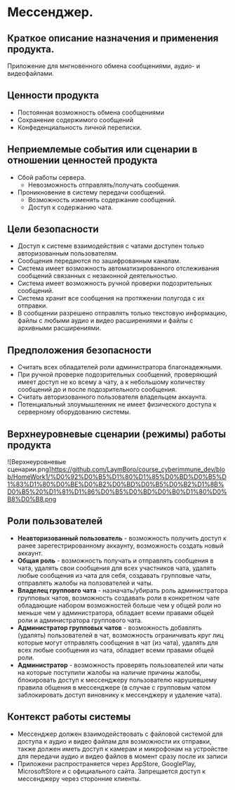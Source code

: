 # Мессенджер.
## Краткое описание назначения и применения продукта.

Приложение для мнгновенного обмена сообщениями, аудио- и видеофайлами.

## Ценности продукта

- Постоянная возможность обмена сообщениями 
- Сохранение содержимого сообщений 
- Конфеденциальность личной переписки.

## Неприемлемые события или сценарии в отношении ценностей продукта 

- Сбой работы сервера. 
	- Невозможность отправлять/получать сообщения. 
- Проникновение в систему передачи сообщений.
	- Возможность изменять содержание сообщений. 
	- Доступ к содержанию чата.

## Цели безопасности

- Доступ к системе взаимодействия с чатами доступен только авторизованным пользователям.
- Сообщения передаются по зашифрованным каналам.
- Система имеет возможность автоматизированного отслеживания сообщений связанных с незаконной деятельностью.
- Система имеет возможность ручной проверки подозрительных сообщений.
- Система хранит все сообщения на протяжении полугода с их отправки.
- В сообщении разрешено отправлять только текстовую информацию, файлы с любыми аудио и видео расширениями и файлы с архивными расширениями.

## Предположения безопасности

- Считать всех обладателей роли администратора благонадежными.
- При ручной проверке подозрительных сообщений, проверяющий имеет доступ не ко всему а чату, а к небольшому количеству сообщений до и после подозрительного сообщения.
- Считать авторизованного пользователя владельцем аккаунта.
- Потенциальный злоумышленник не имеет физического доступа к серверному оборудованию системы.

## Верхнеуровневые сценарии (режимы) работы продукта

![Верхнеуровневые сценарии.png]https://github.com/LaymBoro/course_cyberimmune_dev/blob/HomeWork1/%D0%92%D0%B5%D1%80%D1%85%D0%BD%D0%B5%D1%83%D1%80%D0%BE%D0%B2%D0%BD%D0%B5%D0%B2%D1%8B%D0%B5%20%D1%81%D1%86%D0%B5%D0%BD%D0%B0%D1%80%D0%B8%D0%B8.png

## Роли пользователей 

- **Неавторизованный пользователь** - возможность получить доступ к ранее зарегестрированному аккаунту, возможность создать новый аккаунт.
- **Общая роль** - возможность получать и отправлять сообщения в чата, удалять свои сообщения для всех участников чата, удалять любые сообщения из чата для себя, создавать групповые чаты, отправлять жалобы на ползователей и чаты.
- **Владелец групповго чата** -  назначать/убирать роль администратора групповых чатов, возможность создавать роли в конкретном чате обладающие набором возможностей больше чем у общей роли но меньше чем у администратора, обладает всеми правами общей роли и администратора группового чата.
- **Администратор групповых чатов** - возможность добавлять (удалять) пользователей в чат, возможность ограничивать круг лиц которые могут отправлять сообщения в чат (из чата), удалять для всех любые сообщения из чата, обладает всеми правами общей роли.
- **Администратор** - возможность проверять пользователей или чаты на которые поступили жалобы на наличие причины жалобы, блокировать доступ к мессенджеру пользователю нарушевшему правила общения в мессенджере (в случае с групповым чатом заблокировать доступ виновнику к мессенджеру и удаление чата).

## Контекст работы системы

- Мессенджер должен взаимодействовать с файловой системой для доступа к аудио и видео файлам для возможности их отправки, также должен иметь доступ к камерам и микрофонам на устройстве для передачи аудио и видео файлов в момент сразу после их записи  
- Приложени распространяется через AppStore, GooglePlay, MicrosoftStore и с официального сайта. Запрещается доступ к мессенджеру через сторонние клиенты.
